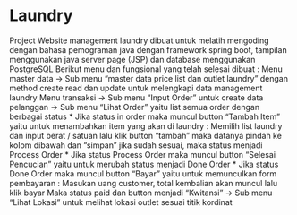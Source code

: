 # Laundry
Project Website management laundry dibuat untuk melatih mengoding dengan bahasa pemograman java
dengan framework spring boot, tampilan menggunakan java server page (JSP) dan database
menggunakan PostgreSQL
Berikut menu dan fungsional yang telah selesai dibuat :
Menu master data  -> Sub menu “master data price list dan outlet laundry” dengan method create read dan update untuk melengkapi data management laundry
Menu transaksi    -> Sub menu “Input Order” untuk create data pelanggan
                  -> Sub menu “Lihat Order” yaitu list semua order dengan berbagai status
                      * Jika status in order maka muncul button “Tambah Item” yaitu untuk menambahkan item yang akan di laundry : Memilih list laundry dan                         input berat / satuan lalu klik button “tambah” maka datanya pindah ke kolom dibawah dan “simpan” jika sudah sesuai, maka status                             menjadi Process Order
                      * Jika status Process Order maka muncul button “Selesai Pencucian” yaitu untuk merubah status menjadi Done Order
                      * Jika status Done Order maka muncul button “Bayar” yaitu untuk memunculkan form pembayaran : Masukan uang customer, total kembalian                         akan muncul lalu klik bayar Maka status paid dan button menjadi “Kwitansi”
                  -> Sub menu “Lihat Lokasi” untuk melihat lokasi outlet sesuai titik kordinat
                      
